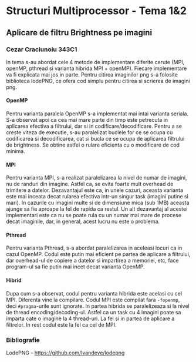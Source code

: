# Structuri Multiprocessor - Tema 1&2
## Aplicare de filtru Brightness pe imagini
### Cezar Craciunoiu 343C1

In tema s-au abordat cele 4 metode de implementare diferite cerute (MPI, openMP,
pthread si varianta hibrida MPI + openMP). Fiecare implementare va fi explicata
mai jos in parte. Pentru citirea imaginilor png s-a folosite biblioteca lodePNG,
ce ofera cod simplu pentru citirea si scrierea de imagini png. 

#### OpenMP
Pentru varianta paralela OpenMP s-a implementat mai intai varianta seriala.
S-a observat apoi ca cea mai mare parte din timp este petrecuta in aplicarea
efectiva a filtrului, dar si in codificare/decodificare. Pentru a se creste
viteza de executie, s-au paralelizat buclele for ce se ocupa cu codificarea si
decodificarea, cat si bucla ce se ocupa de aplicarea filtrului de brightness.
Se obtine astfel o rulare eficienta cu o modificare de cod minima.

#### MPI
Pentru varianta MPI, s-a realizat paralelizarea la nivel de numar de imagini,
nu de randuri din imagine. Astfel ca, se evita foarte mult overhead de trimitere
a datelor. Dezavantajul este ca, in unele cazuri, aceasta varianta este mai
inceata decat rularea efectiva intr-un singur task (imagini putine si mari).
In cazurile cu imagini multe si de dimensiune mica (sub 1MB) aceasta
ajunge sa fie aproape la fel de rapida ca restul. Un alt dezavantaj al acestei
implementari este ca nu se poate rula cu un numar mai mare de procese decat
imaginile, dar, in general, acest lucru nu este o problema.

#### Pthread
Pentru varianta Pthread, s-a abordat paralelizarea in aceleasi locuri ca in
cazul OpenMP. Codul este putin mai eficient pe partea de aplicare a filtrului,
dar overhead-ul de copiere a datelor si impartirea a memoriei, etc, face
program-ul sa fie putin mai incet decat varianta OpenMP.

#### Hibrid
Dupa cum s-a observat, codul pentru varianta hibrida este acelasi cu cel MPI.
Diferenta vine la compilare. Codul MPI este compilat fara `-fopenmp`, deci
`#pragma`-urile sunt ignorate. In partea hibrida se paralelizeaza si la nivel
de thread encoding/decoding-ul. Astfel ca un task cu 4 imagini poate sa imparta
cate o imagine la 4 thread-uri. La fel si in partea de aplicare a filtrelor.
In rest codul este la fel ca cel de MPI.

### Bibliografie
LodePNG - https://github.com/lvandeve/lodepng